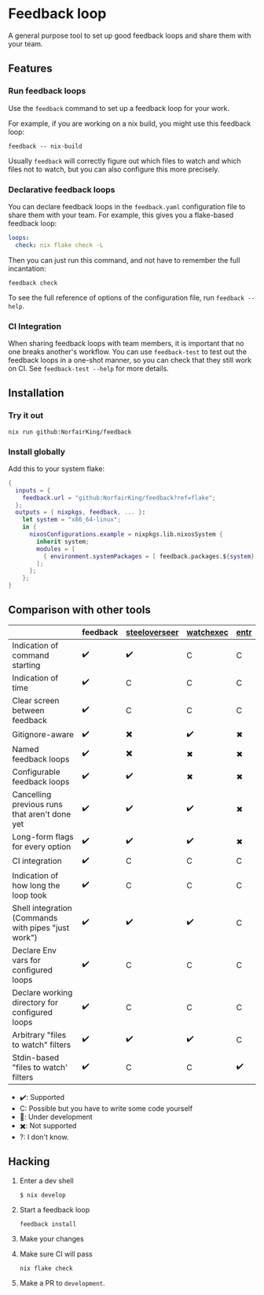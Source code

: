 # Feedback loop

A general purpose tool to set up good feedback loops and share them with your team.

## Features

### Run feedback loops

Use the `feedback` command to set up a feedback loop for your work.

For example, if you are working on a nix build, you might use this feedback loop:

```
feedback -- nix-build
```

Usually `feedback` will correctly figure out which files to watch and which
files not to watch, but you can also configure this more precisely.

### Declarative feedback loops

You can declare feedback loops in the `feedback.yaml` configuration file to share them with your team.
For example, this gives you a flake-based feedback loop:

``` yaml
loops:
  check: nix flake check -L
```

Then you can just run this command, and not have to remember the full incantation:

```
feedback check
```

To see the full reference of options of the configuration file, run `feedback --help`.

### CI Integration

When sharing feedback loops with team members, it is important that no one breaks another's workflow.
You can use `feedback-test` to test out the feedback loops in a one-shot manner, so you can check that they still work on CI.
See `feedback-test --help` for more details.

## Installation

### Try it out

```
nix run github:NorfairKing/feedback
```

### Install globally

Add this to your system flake:

``` nix
{
  inputs = {
    feedback.url = "github:NorfairKing/feedback?ref=flake";
  };
  outputs = { nixpkgs, feedback, ... }:
    let system = "x86_64-linux";
    in {
      nixosConfigurations.example = nixpkgs.lib.nixosSystem {
        inherit system;
        modules = [
          { environment.systemPackages = [ feedback.packages.${system}.default ]; }
        ];
      };
    };
}
```

## Comparison with other tools

| | feedback | [steeloverseer](https://github.com/schell/steeloverseer) | [watchexec](https://github.com/watchexec/watchexec) | [entr](https://github.com/eradman/entr)
|----|-|-|-|-|
| Indication of command starting | ✔️ | ✔️ | C | C |
| Indication of time | ✔️ | C | C | C |
| Clear screen between feedback | ✔️ | C | C | C |
| Gitignore-aware | ✔️ | ✖️ | ✔️ | ✖ |
| Named feedback loops | ✔️ | ✖️ | ✖ | ✖ |
| Configurable feedback loops | ✔️ | ✔️ | ✖ | ✖ |
| Cancelling previous runs that aren't done yet | ✔️ | ✔️ | ✔️ | ✖ |
| Long-form flags for every option | ✔️ | ✔️ | ✔️ | ✖ |
| CI integration | ✔️ | C | C | C |
| Indication of how long the loop took | ✔️ | C | C | C |
| Shell integration (Commands with pipes "just work") | ✔️ | ✔️ | ✔️ | C |
| Declare Env vars for configured loops | ✔️ | C | C | C |
| Declare working directory for configured loops | ✔️ | C | C | C |
| Arbitrary "files to watch" filters | ✔️ | ✔️ | ✔️ | C |
| Stdin-based "files to watch' filters | ✔️ | C | C | ✔️ |

* ✔️: Supported
* C: Possible but you have to write some code yourself
* 🚧: Under development
* ✖️: Not supported
* ?: I don't know.

## Hacking

1. Enter a dev shell

   ```
   $ nix develop
   ```

2. Start a feedback loop

   ```
   feedback install
   ```

3. Make your changes

4. Make sure CI will pass

   ```
   nix flake check
   ```

5. Make a PR to `development`.
